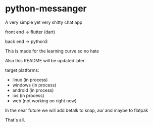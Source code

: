 # python-messanger
A very simple yet very shitty chat app

front end -> flutter (dart)

back end -> python3

This is made for the learning curve so no hate

Also this README will be updated later

target platforms:

* linux (in process)
* windows (in process)
* android (in process)
* ios (in process)
* web (not working on right now)

In the near future we will add betalk to snap, aur and maybe to flatpak

That's all.